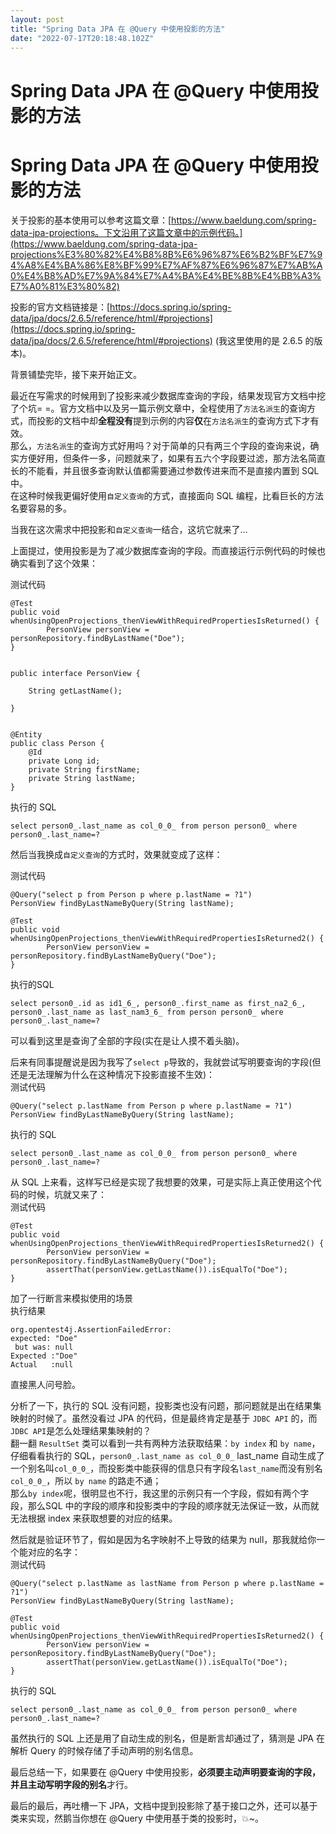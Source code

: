 ```yaml
---
layout: post
title: "Spring Data JPA 在 @Query 中使用投影的方法"
date: "2022-07-17T20:18:48.102Z"
---
```

Spring Data JPA 在 @Query 中使用投影的方法
=================================

Spring Data JPA 在 @Query 中使用投影的方法
=================================

关于投影的基本使用可以参考这篇文章：[https://www.baeldung.com/spring-data-jpa-projections。下文沿用了这篇文章中的示例代码。](https://www.baeldung.com/spring-data-jpa-projections%E3%80%82%E4%B8%8B%E6%96%87%E6%B2%BF%E7%94%A8%E4%BA%86%E8%BF%99%E7%AF%87%E6%96%87%E7%AB%A0%E4%B8%AD%E7%9A%84%E7%A4%BA%E4%BE%8B%E4%BB%A3%E7%A0%81%E3%80%82)

投影的官方文档链接是：[https://docs.spring.io/spring-data/jpa/docs/2.6.5/reference/html/#projections](https://docs.spring.io/spring-data/jpa/docs/2.6.5/reference/html/#projections) (我这里使用的是 2.6.5 的版本)。

背景铺垫完毕，接下来开始正文。

最近在写需求的时候用到了投影来减少数据库查询的字段，结果发现官方文档中挖了个坑= =。官方文档中以及另一篇示例文章中，全程使用了`方法名派生`的查询方式，而投影的文档中却**全程没有**提到示例的内容**仅**在`方法名派生`的查询方式下才有效。  
那么，`方法名派生`的查询方式好用吗？对于简单的只有两三个字段的查询来说，确实方便好用，但条件一多，问题就来了，如果有五六个字段要过滤，那方法名简直长的不能看，并且很多查询默认值都需要通过参数传进来而不是直接内置到 SQL 中。  
在这种时候我更偏好使用`自定义查询`的方式，直接面向 SQL 编程，比看巨长的方法名要容易的多。

当我在这次需求中把投影和`自定义查询`一结合，这坑它就来了...

上面提过，使用投影是为了减少数据库查询的字段。而直接运行示例代码的时候也确实看到了这个效果：

测试代码

    @Test
    public void whenUsingOpenProjections_thenViewWithRequiredPropertiesIsReturned() {
            PersonView personView = personRepository.findByLastName("Doe");
    }
    
    
    public interface PersonView {
    
        String getLastName();
    
    }
    
    
    @Entity
    public class Person {
        @Id
        private Long id;
        private String firstName;
        private String lastName;
    }    
    

执行的 SQL

    select person0_.last_name as col_0_0_ from person person0_ where person0_.last_name=?
    

然后当我换成`自定义查询`的方式时，效果就变成了这样：

测试代码

    @Query("select p from Person p where p.lastName = ?1")
    PersonView findByLastNameByQuery(String lastName);
    
    @Test
    public void whenUsingOpenProjections_thenViewWithRequiredPropertiesIsReturned2() {
            PersonView personView = personRepository.findByLastNameByQuery("Doe");
    }
    

执行的SQL

    select person0_.id as id1_6_, person0_.first_name as first_na2_6_, person0_.last_name as last_nam3_6_ from person person0_ where person0_.last_name=?
    

可以看到这里是查询了全部的字段(实在是让人摸不着头脑)。

后来有同事提醒说是因为我写了`select p`导致的，我就尝试写明要查询的字段(但还是无法理解为什么在这种情况下投影直接不生效)：  
测试代码

    @Query("select p.lastName from Person p where p.lastName = ?1")
    PersonView findByLastNameByQuery(String lastName);
    

执行的 SQL

    select person0_.last_name as col_0_0_ from person person0_ where person0_.last_name=?
    

从 SQL 上来看，这样写已经是实现了我想要的效果，可是实际上真正使用这个代码的时候，坑就又来了：  
测试代码

    @Test
    public void whenUsingOpenProjections_thenViewWithRequiredPropertiesIsReturned2() {
            PersonView personView = personRepository.findByLastNameByQuery("Doe");
            assertThat(personView.getLastName()).isEqualTo("Doe");
    }
    

加了一行断言来模拟使用的场景  
执行结果

    org.opentest4j.AssertionFailedError: 
    expected: "Doe"
     but was: null
    Expected :"Doe"
    Actual   :null
    

直接黑人问号脸。

分析了一下，执行的 SQL 没有问题，投影类也没有问题，那问题就是出在结果集映射的时候了。虽然没看过 JPA 的代码，但是最终肯定是基于 `JDBC API` 的，而`JDBC API`是怎么处理结果集映射的？  
翻一翻 `ResultSet` 类可以看到一共有两种方法获取结果：`by index` 和 `by name`，仔细看看执行的 SQL，`person0_.last_name as col_0_0_` last\_name 自动生成了一个别名叫`col_0_0_`，而投影类中能获得的信息只有字段名`last_name`而没有别名`col_0_0_`，所以 `by name` 的路走不通；  
那么`by index`呢，很明显也不行，我这里的示例只有一个字段，假如有两个字段，那么SQL 中的字段的顺序和投影类中的字段的顺序就无法保证一致，从而就无法根据 index 来获取想要的对应的结果。

然后就是验证环节了，假如是因为名字映射不上导致的结果为 null，那我就给你一个能对应的名字：  
测试代码

    @Query("select p.lastName as lastName from Person p where p.lastName = ?1")
    PersonView findByLastNameByQuery(String lastName);
    
    @Test
    public void whenUsingOpenProjections_thenViewWithRequiredPropertiesIsReturned2() {
            PersonView personView = personRepository.findByLastNameByQuery("Doe");
            assertThat(personView.getLastName()).isEqualTo("Doe");
    }
    

执行的 SQL

    select person0_.last_name as col_0_0_ from person person0_ where person0_.last_name=?
    

虽然执行的 SQL 上还是用了自动生成的别名，但是断言却通过了，猜测是 JPA 在解析 Query 的时候存储了手动声明的别名信息。

最后总结一下，如果要在 @Query 中使用投影，**必须要主动声明要查询的字段，并且主动写明字段的别名**才行。

最后的最后，再吐槽一下 JPA，文档中提到投影除了基于接口之外，还可以基于类来实现，然鹅当你想在 @Query 中使用基于类的投影时，💥~。